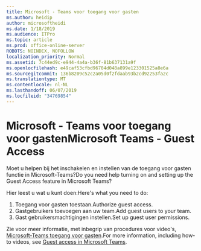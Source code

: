 ```yaml
---
title: Microsoft - Teams voor toegang voor gasten
ms.author: heidip
author: microsoftheidi
ms.date: 1/18/2019
ms.audience: ITPro
ms.topic: article
ms.prod: office-online-server
ROBOTS: NOINDEX, NOFOLLOW
localization_priority: Normal
ms.assetid: 7c44ed9c-e944-4a4a-b36f-81b637131a9f
ms.openlocfilehash: e49caf53cfbd96704d048a899e123301525a8e6a
ms.sourcegitcommit: 136b8209c52c2a05d0f2fdaab93b2cd92253fa2c
ms.translationtype: MT
ms.contentlocale: nl-NL
ms.lasthandoff: 06/07/2019
ms.locfileid: "34769854"
---
```

# <a name="microsoft-teams---guest-access"></a><span data-ttu-id="3a0d5-102">Microsoft - Teams voor toegang voor gasten</span><span class="sxs-lookup"><span data-stu-id="3a0d5-102">Microsoft Teams - Guest Access</span></span>

<span data-ttu-id="3a0d5-103">Moet u helpen bij het inschakelen en instellen van de toegang voor gasten functie in Microsoft-Teams?</span><span class="sxs-lookup"><span data-stu-id="3a0d5-103">Do you need help turning on and setting up the Guest Access feature in Microsoft Teams?</span></span>

<span data-ttu-id="3a0d5-104">Hier leest u wat u kunt doen:</span><span class="sxs-lookup"><span data-stu-id="3a0d5-104">Here's what you need to do:</span></span>

1. <span data-ttu-id="3a0d5-105">Toegang voor gasten toestaan.</span><span class="sxs-lookup"><span data-stu-id="3a0d5-105">Authorize guest access.</span></span>
1. <span data-ttu-id="3a0d5-106">Gastgebruikers toevoegen aan uw team.</span><span class="sxs-lookup"><span data-stu-id="3a0d5-106">Add guest users to your team.</span></span>
1. <span data-ttu-id="3a0d5-107">Gast gebruikersmachtigingen instellen.</span><span class="sxs-lookup"><span data-stu-id="3a0d5-107">Set up guest user permissions.</span></span>

<span data-ttu-id="3a0d5-108">Zie voor meer informatie, met inbegrip van procedures voor video's, [Microsoft-Teams toegang voor gasten](https://docs.microsoft.com/microsoftteams/guest-access).</span><span class="sxs-lookup"><span data-stu-id="3a0d5-108">For more information, including how-to videos, see [Guest access in Microsoft Teams](https://docs.microsoft.com/microsoftteams/guest-access).</span></span>


